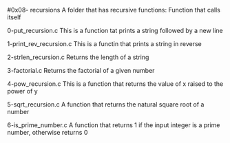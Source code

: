 #0x08- recursions
A folder that has recursive functions: Function that calls itself

0-put_recursion.c 
This is a function tat prints a string followed by a new line

1-print_rev_recursion.c
This is a functin that prints a string in reverse

2-strlen_recursion.c
Returns the length of a string

3-factorial.c
Returns the factorial of a given number

4-pow_recursion.c
This is a function that returns the value of x raised to the power of y

5-sqrt_recursion.c
A function that returns the natural square root of a number

6-is_prime_number.c
A function that returns 1 if the input integer is a prime number, otherwise returns 0
